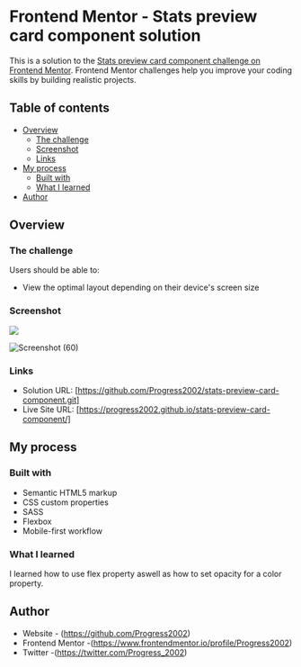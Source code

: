 # Frontend Mentor - Stats preview card component solution

This is a solution to the [Stats preview card component challenge on Frontend Mentor](https://www.frontendmentor.io/challenges/stats-preview-card-component-8JqbgoU62). Frontend Mentor challenges help you improve your coding skills by building realistic projects. 

## Table of contents

- [Overview](#overview)
  - [The challenge](#the-challenge)
  - [Screenshot](#screenshot)
  - [Links](#links)
- [My process](#my-process)
  - [Built with](#built-with)
  - [What I learned](#what-i-learned)
- [Author](#author)


## Overview

### The challenge

Users should be able to:

- View the optimal layout depending on their device's screen size

### Screenshot

![](./screenshot.jpg)

![Screenshot (60)](https://user-images.githubusercontent.com/100991162/193950409-f6d9a0e8-8c6f-4d47-83e4-b459f066c865.png)


### Links

- Solution URL: [https://github.com/Progress2002/stats-preview-card-component.git]
- Live Site URL: [https://progress2002.github.io/stats-preview-card-component/]

## My process

### Built with

- Semantic HTML5 markup
- CSS custom properties
- SASS
- Flexbox
- Mobile-first workflow

### What I learned

I learned how to use flex property aswell as how to set opacity for a color property.



## Author

- Website - (https://github.com/Progress2002)
- Frontend Mentor -(https://www.frontendmentor.io/profile/Progress2002)
- Twitter -(https://twitter.com/Progress_2002)


